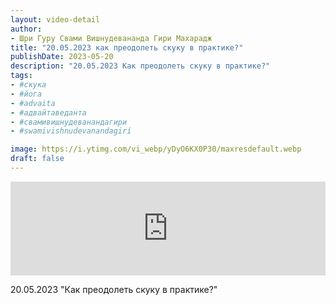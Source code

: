 ```yaml
---
layout: video-detail
author:
- Шри Гуру Свами Вишнудевананда Гири Махарадж
title: "20.05.2023 как преодолеть скуку в практике?"
publishDate: 2023-05-20
description: "20.05.2023 Как преодолеть скуку в практике?"
tags: 
- #скука
- #йога
- #advaita
- #адвайтаведанта
- #свамивишнудеванандагири
- #swamivishnudevanandagiri

image: https://i.ytimg.com/vi_webp/yDyO6KX0P30/maxresdefault.webp
draft: false
---
```


<iframe width="100%" src="https://www.youtube.com/embed/yDyO6KX0P30" frameborder="0" allowfullscreen=""></iframe> 

 20.05.2023 "Как преодолеть скуку в практике?"

  

 